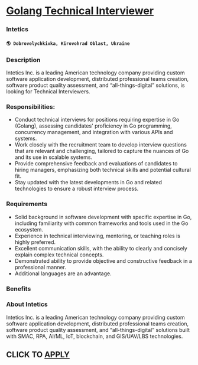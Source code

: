 # [Golang Technical Interviewer](https://www.remotewlb.com/apply/golang-technical-interviewer)  
### Intetics  
#### `🌎 Dobrovelychkivka, Kirovohrad Oblast, Ukraine`  

### **Description**

Intetics Inc. is a leading American technology company providing custom software application development, distributed professional teams creation, software product quality assessment, and “all-things-digital” solutions, is looking for Technical Interviewers.

### Responsibilities:

  * Conduct technical interviews for positions requiring expertise in Go (Golang), assessing candidates' proficiency in Go programming, concurrency management, and integration with various APIs and systems.
  * Work closely with the recruitment team to develop interview questions that are relevant and challenging, tailored to capture the nuances of Go and its use in scalable systems.
  * Provide comprehensive feedback and evaluations of candidates to hiring managers, emphasizing both technical skills and potential cultural fit.
  * Stay updated with the latest developments in Go and related technologies to ensure a robust interview process.

### **Requirements**

  * Solid background in software development with specific expertise in Go, including familiarity with common frameworks and tools used in the Go ecosystem.
  * Experience in technical interviewing, mentoring, or teaching roles is highly preferred.
  * Excellent communication skills, with the ability to clearly and concisely explain complex technical concepts.
  * Demonstrated ability to provide objective and constructive feedback in a professional manner.
  * Additional languages are an advantage.

### **Benefits**

###  **About Intetics**

Intetics Inc. is a leading American technology company providing custom software application development, distributed professional teams creation, software product quality assessment, and “all-things-digital” solutions built with SMAC, RPA, AI/ML, IoT, blockchain, and GIS/UAV/LBS technologies.

  
## CLICK TO [APPLY](https://www.remotewlb.com/apply/golang-technical-interviewer)

